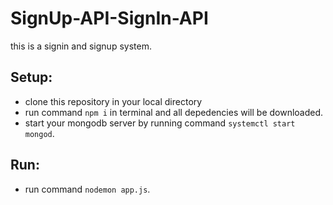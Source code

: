 # SignUp-API-SignIn-API
this is a signin and signup system.

## Setup:
- clone this repository in your local directory
- run command `npm i` in terminal and all depedencies will be downloaded.
- start your mongodb server by running command `systemctl start mongod`.

## Run:
- run command `nodemon app.js`.
